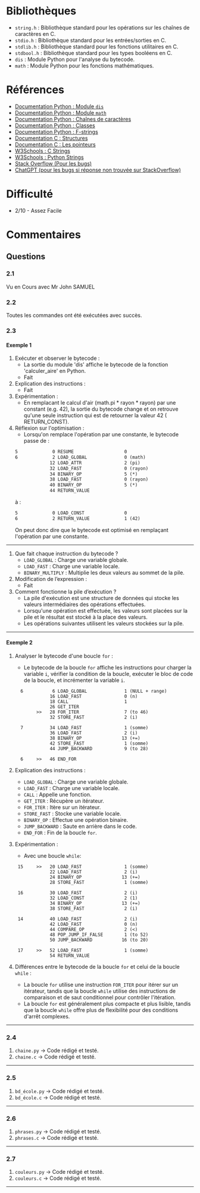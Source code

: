 # Bibliothèques

* `string.h` : Bibliothèque standard pour les opérations sur les chaînes de caractères en C.
* `stdio.h` : Bibliothèque standard pour les entrées/sorties en C.
* `stdlib.h` : Bibliothèque standard pour les fonctions utilitaires en C.
* `stdbool.h` : Bibliothèque standard pour les types booléens en C.
* `dis` : Module Python pour l'analyse du bytecode.
* `math` : Module Python pour les fonctions mathématiques.

# Références

* [Documentation Python : Module `dis`](https://docs.python.org/3/library/dis.html)
* [Documentation Python : Module `math`](https://docs.python.org/3/library/math.html)
* [Documentation Python : Chaînes de caractères](https://docs.python.org/3/library/stdtypes.html#text-sequence-type-str)
* [Documentation Python : Classes](https://docs.python.org/3/tutorial/classes.html)
* [Documentation Python : F-strings](https://docs.python.org/3/tutorial/inputoutput.html)
* [Documentation C : Structures](https://openclassrooms.com/fr/courses/19980-apprenez-a-programmer-en-c/16119-creez-vos-propres-types-de-variables)
* [Documentation C : Les pointeurs](https://zestedesavoir.com/tutoriels/755/le-langage-c-1/1043_aggregats-memoire-et-fichiers/4277_les-pointeurs/)
* [W3Schools : C Strings](https://www.w3schools.in/c-tutorial/strings/)
* [W3Schools : Python Strings](https://www.w3schools.com/python/python_strings.asp)
* [Stack Overflow (Pour les bugs)](https://stackoverflow.com/)
* [ChatGPT (pour les bugs si réponse non trouvée sur StackOverflow)](https://chatgpt.com/)

# Difficulté

* 2/10 - Assez Facile

# Commentaires

## Questions

### 2.1

Vu en Cours avec Mr John SAMUEL

### 2.2

Toutes les commandes ont été exécutées avec succès.

### 2.3

#### Exemple 1

1. Exécuter et observer le bytecode :
    * La sortie du module 'dis' affiche le bytecode de la fonction 'calculer_aire' en Python.
    * Fait
2. Explication des instructions :
    * Fait
3. Expérimentation :
    * En remplacant le calcul d'air (math.pi * rayon * rayon) par une constant (e.g. 42),
      la sortie du bytecode change et on retrouve qu'une seule instruction qui est de retourner la valeur 42 (
      RETURN_CONST).
4. Réflexion sur l'optimisation :
    * Lorsqu'on remplace l'opération par une constante, le bytecode passe de :
    ```txt
    5             0 RESUME                   0
    6             2 LOAD_GLOBAL              0 (math)
                 12 LOAD_ATTR                2 (pi)
                 32 LOAD_FAST                0 (rayon)
                 34 BINARY_OP                5 (*)
                 38 LOAD_FAST                0 (rayon)
                 40 BINARY_OP                5 (*)
                 44 RETURN_VALUE
    ```
   à :
    ```txt
    5             0 LOAD_CONST               0 
    6             2 RETURN_VALUE             1 (42)
    ```
   On peut donc dire que le bytecode est optimisé en remplaçant l'opération par une constante.

----------------------------------------------------------------------------------------------------------------------------

1. Que fait chaque instruction du bytecode ?
    * `LOAD_GLOBAL` : Charge une variable globale.
    * `LOAD_FAST` : Charge une variable locale.
    * `BINARY_MULTIPLY` : Multiplie les deux valeurs au sommet de la pile.
2. Modification de l’expression :
    * Fait
3. Comment fonctionne la pile d’exécution ?
    * La pile d'exécution est une structure de données qui stocke les valeurs intermédiaires des opérations effectuées.
    * Lorsqu'une opération est effectuée, les valeurs sont placées sur la pile et le résultat est stocké à la place des
      valeurs.
    * Les opérations suivantes utilisent les valeurs stockées sur la pile.

----------------------------------------------------------------------------------------------------------------------------

#### Exemple 2

1. Analyser le bytecode d'une boucle `for` :
    * Le bytecode de la boucle `for` affiche les instructions pour charger la variable `i`, vérifier la condition de la
      boucle, exécuter le bloc de code de la boucle, et incrémenter la variable `i`.
   ```
     6           6 LOAD_GLOBAL              1 (NULL + range)
                16 LOAD_FAST                0 (n)
                18 CALL                     1
                26 GET_ITER
           >>   28 FOR_ITER                 7 (to 46)
                32 STORE_FAST               2 (i)
   
     7          34 LOAD_FAST                1 (somme)
                36 LOAD_FAST                2 (i)
                38 BINARY_OP               13 (+=)
                42 STORE_FAST               1 (somme)
                44 JUMP_BACKWARD            9 (to 28)
   
     6     >>   46 END_FOR
   ```
   
2. Explication des instructions :
    * `LOAD_GLOBAL` : Charge une variable globale.
    * `LOAD_FAST` : Charge une variable locale.
    * `CALL` : Appelle une fonction.
    * `GET_ITER` : Récupère un itérateur.
    * `FOR_ITER` : Itère sur un itérateur.
    * `STORE_FAST` : Stocke une variable locale.
    * `BINARY_OP` : Effectue une opération binaire.
    * `JUMP_BACKWARD` : Saute en arrière dans le code.
    * `END_FOR` : Fin de la boucle `for`.

3. Expérimentation :
   * Avec une boucle `while`:
   ```
    15     >>   20 LOAD_FAST                1 (somme)
                22 LOAD_FAST                2 (i)
                24 BINARY_OP               13 (+=)
                28 STORE_FAST               1 (somme)
   
    16          30 LOAD_FAST                2 (i)
                32 LOAD_CONST               2 (1)
                34 BINARY_OP               13 (+=)
                38 STORE_FAST               2 (i)
   
    14          40 LOAD_FAST                2 (i)
                42 LOAD_FAST                0 (n)
                44 COMPARE_OP               2 (<)
                48 POP_JUMP_IF_FALSE        1 (to 52)
                50 JUMP_BACKWARD           16 (to 20)
   
    17     >>   52 LOAD_FAST                1 (somme)
                54 RETURN_VALUE
   ```

4. Différences entre le bytecode de la boucle `for` et celui de la boucle `while` :
    * La boucle `for` utilise une instruction `FOR_ITER` pour itérer sur un itérateur, tandis que la boucle `while` utilise
      des instructions de comparaison et de saut conditionnel pour contrôler l'itération.
    * La boucle `for` est généralement plus compacte et plus lisible, tandis que la boucle `while` offre plus de
      flexibilité pour des conditions d'arrêt complexes.

----------------------------------------------------------------------------------------------------------------------------

### 2.4

1. `chaine.py` -> Code rédigé et testé.
2. `chaine.c` -> Code rédigé et testé.

----------------------------------------------------------------------------------------------------------------------------

### 2.5

1. `bd_école.py` -> Code rédigé et testé.
2. `bd_école.c` -> Code rédigé et testé.

----------------------------------------------------------------------------------------------------------------------------

### 2.6

1. `phrases.py` -> Code rédigé et testé.
2. `phrases.c` -> Code rédigé et testé.

----------------------------------------------------------------------------------------------------------------------------

### 2.7

1. `couleurs.py` -> Code rédigé et testé.
2. `couleurs.c` -> Code rédigé et testé.

----------------------------------------------------------------------------------------------------------------------------


